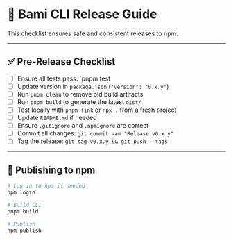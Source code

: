 # 🚀 Bami CLI Release Guide

This checklist ensures safe and consistent releases to npm.

---

## ✅ Pre-Release Checklist

- [ ] Ensure all tests pass: `pnpm test
- [ ] Update version in `package.json` (`"version": "0.x.y"`)
- [ ] Run `pnpm clean` to remove old build artifacts
- [ ] Run `pnpm build` to generate the latest `dist/`
- [ ] Test locally with `pnpm link` or `npx .` from a fresh project
- [ ] Update `README.md` if needed
- [ ] Ensure `.gitignore` and `.npmignore` are correct
- [ ] Commit all changes: `git commit -am "Release v0.x.y"`
- [ ] Tag the release: `git tag v0.x.y && git push --tags`

---

## 🚀 Publishing to npm

```bash
# Log in to npm if needed
npm login

# Build CLI
pnpm build

# Publish
npm publish
```
